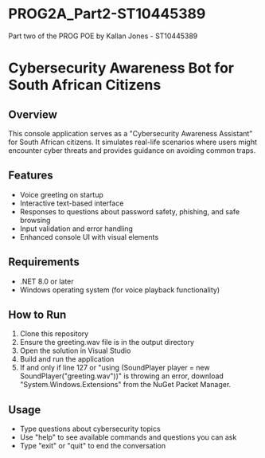 # PROG2A_Part2-ST10445389
Part two of the PROG POE by Kallan Jones - ST10445389

# Cybersecurity Awareness Bot for South African Citizens

## Overview
This console application serves as a "Cybersecurity Awareness Assistant" 
for South African citizens. It simulates real-life scenarios where users might encounter cyber threats and provides guidance on avoiding common traps.

## Features
- Voice greeting on startup
- Interactive text-based interface
- Responses to questions about password safety, phishing, and safe browsing
- Input validation and error handling
- Enhanced console UI with visual elements

## Requirements
- .NET 8.0 or later
- Windows operating system (for voice playback functionality)

## How to Run
1. Clone this repository
2. Ensure the greeting.wav file is in the output directory
3. Open the solution in Visual Studio
4. Build and run the application
5. If and only if line 127 or "using (SoundPlayer player = new SoundPlayer("greeting.wav"))" is throwing an error, 
download "System.Windows.Extensions" from the NuGet Packet Manager.

## Usage
- Type questions about cybersecurity topics
- Use "help" to see available commands and questions you can ask
- Type "exit" or "quit" to end the conversation
